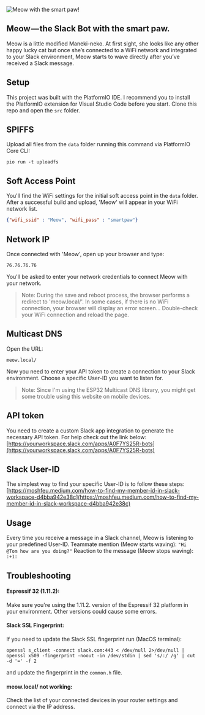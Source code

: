 ![Meow with the smart paw!](https://miro.medium.com/max/1400/1*yKEke4YjMCd7ZJ4FutNlcQ.gif "Meow with the smart paw!")

Meow — the Slack Bot with the smart paw.
----------------------------------------
Meow is a little modified Maneki-neko. At first sight, she looks like any other happy lucky cat but once she’s connected to a WiFi network and integrated to your Slack environment, Meow starts to wave directly after you’ve received a Slack message.

Setup
-----
This project was built with the PlatformIO IDE. I recommend you to install the PlatformIO extension for Visual Studio Code before you start. Clone this repo and open the ```src``` folder.

SPIFFS
------
Upload all files from the ```data``` folder running this command via PlatformIO Core CLI:
```
pio run -t uploadfs
```

Soft Access Point
-----------------
You'll find the WiFi settings for the initial soft access point in the ```data``` folder. After a successful build and upload, 'Meow' will appear in your WiFi network list.

```json
{"wifi_ssid" : "Meow", "wifi_pass" : "smartpaw"}
```

Network IP
----------
Once connected with 'Meow', open up your browser and type:

```
76.76.76.76
```
You'll be asked to enter your network credentials to connect Meow with your network.
> Note: During the save and reboot process, the browser performs a redirect to 'meow.local/'. In some cases, if there is no WiFi connection, your browser will display an error screen... Double-check your WiFi connection and reload the page.

Multicast DNS
-------------
Open the URL:
```
meow.local/
```
Now you need to enter your API token to create a connection to your Slack environment. Choose a specific User-ID you want to listen for.
> Note: Since I'm using the ESP32 Multicast DNS library, you might get some trouble using this website on mobile devices.

API token
---------
You need to create a custom Slack app integration to generate the necessary API token. For help check out the link below:
[https://yourworkspace.slack.com/apps/A0F7YS25R-bots](https://yourworkspace.slack.com/apps/A0F7YS25R-bots)

Slack User-ID
-------------
The simplest way to find your specific User-ID is to follow these steps:
[https://moshfeu.medium.com/how-to-find-my-member-id-in-slack-workspace-d4bba942e38c](https://moshfeu.medium.com/how-to-find-my-member-id-in-slack-workspace-d4bba942e38c)

Usage
-----
Every time you receive a message in a Slack channel, Meow is listening to your predefined User-ID. Teammate mention (Meow starts waving): 
```"Hi @Tom how are you doing?"``` Reaction to the message (Meow stops waving): ```:+1:```

Troubleshooting
---------------
#### Espressif 32 (1.11.2):
Make sure you're using the 1.11.2. version of the Espressif 32 platform in your environment. Other versions could cause some errors.

#### Slack SSL Fingerprint:
If you need to update the Slack SSL fingerprint run (MacOS terminal):
```
openssl s_client -connect slack.com:443 < /dev/null 2>/dev/null | openssl x509 -fingerprint -noout -in /dev/stdin | sed 's/:/ /g' | cut -d '=' -f 2
```
and update the fingerprint in the ```common.h``` file.

#### meow.local/ not working:
Check the list of your connected devices in your router settings and connect via the IP address. 
